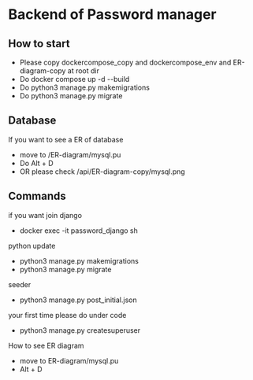 # Backend of Password manager

## How to start

- Please copy dockercompose_copy and dockercompose_env and ER-diagram-copy at root dir
- Do docker compose up -d --build
- Do python3 manage.py makemigrations
- Do python3 manage.py migrate

## Database

If you want to see a ER of database

- move to /ER-diagram/mysql.pu
- Do Alt + D
- OR please check /api/ER-diagram-copy/mysql.png

## Commands

if you want join django

- docker exec -it  password_django sh

python update

- python3 manage.py makemigrations
- python3 manage.py migrate

seeder

- python3 manage.py post_initial.json

your first time please do under code

- python3 manage.py createsuperuser

How to see ER diagram

- move to ER-diagram/mysql.pu
- Alt + D
